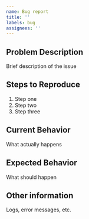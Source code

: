 ```yaml
---
name: Bug report
title: ''
labels: bug
assignees: ''
---
```


## Problem Description
Brief description of the issue

## Steps to Reproduce
1. Step one
2. Step two
3. Step three

## Current Behavior
What actually happens

## Expected Behavior
What should happen

## Other information
Logs, error messages, etc.